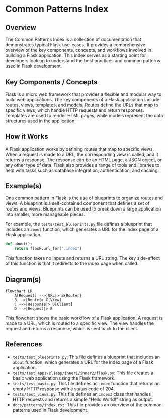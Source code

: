 # Common Patterns Index
## Overview
The Common Patterns Index is a collection of documentation that demonstrates typical Flask use-cases. It provides a comprehensive overview of the key components, concepts, and workflows involved in building a Flask application. This index serves as a starting point for developers looking to understand the best practices and common patterns used in Flask development.

## Key Components / Concepts
Flask is a micro web framework that provides a flexible and modular way to build web applications. The key components of a Flask application include routes, views, templates, and models. Routes define the URLs that map to specific views, which handle HTTP requests and return responses. Templates are used to render HTML pages, while models represent the data structures used in the application.

## How it Works
A Flask application works by defining routes that map to specific views. When a request is made to a URL, the corresponding view is called, and it returns a response. The response can be an HTML page, a JSON object, or any other type of data. Flask also provides a range of tools and libraries to help with tasks such as database integration, authentication, and caching.

## Example(s)
One common pattern in Flask is the use of blueprints to organize routes and views. A blueprint is a self-contained component that defines a set of routes and views. Blueprints can be used to break down a large application into smaller, more manageable pieces.

For example, the `tests/test_blueprints.py` file defines a blueprint that includes an `about` function, which generates a URL for the index page of a Flask application.
```python
def about():
    return flask.url_for(".index")
```
This function takes no inputs and returns a URL string. The key side-effect of this function is that it redirects to the index page when called.

## Diagram(s)
```mermaid
flowchart LR
    A[Request] -->|URL|> B{Router}
    B -->|Route|> C[View]
    C -->|Response|> D[Client]
    D -->|Request|> B
```
This flowchart shows the basic workflow of a Flask application. A request is made to a URL, which is routed to a specific view. The view handles the request and returns a response, which is sent back to the client.

## References
* `tests/test_blueprints.py`: This file defines a blueprint that includes an `about` function, which generates a URL for the index page of a Flask application.
* `tests/test_apps/cliapp/inner1/inner2/flask.py`: This file creates a basic web application using the Flask framework.
* `tests/test_basic.py`: This file defines an `index` function that returns an empty HTTP response with a status code of 204.
* `tests/test_views.py`: This file defines an `Index3` class that handles HTTP requests and returns a simple "Hello World!" string as output.
* `docs/patterns/index.rst`: This file provides an overview of the common patterns used in Flask development.